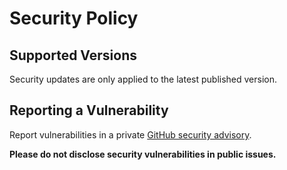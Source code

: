 # Security Policy

## Supported Versions

Security updates are only applied to the latest published version.

## Reporting a Vulnerability

Report vulnerabilities in a private [GitHub security advisory](https://github.com/dominikfryc/diffix/security/advisories/new).

**Please do not disclose security vulnerabilities in public issues.**
